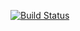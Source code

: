 [![Build Status](https://semaphoreci.com/api/v1/abehaskins/apil-ist/branches/master/badge.svg)](https://semaphoreci.com/abehaskins/apil-ist)
